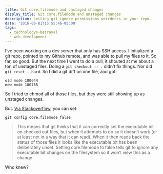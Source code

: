 ```yaml
---
title: Git core.filemode and unstaged changes
display_title: Git core.filemode and unstaged changes
description: Letting git ignore permissions weirdness in your repo.
date: '2016-03-01T15:55:46-05:00'
tags:
  - technologys-betrayal
  - web-development
---
```

I’ve been working on a dev server that only has SSH access. I initialized a git repo, pointed to my Github remote, and was able to pull my files to it. So far, so good. But the next time I went to do a pull, it shouted at me about a ton of unstaged files. Doing a `git checkout -- .` didn’t fix things. Nor did `git reset --hard`. So I did a git diff on one file, and got:

```shell
old mode 100644
new mode 100755

```

So I tried to chmod all of those files, but they were still showing up as unstaged changes.

But. [Via Stackoverflow](http://stackoverflow.com/a/1257613), you can set:

```shell
git config core.filemode false
```

> This means that git thinks that it can correctly set the executable bit on checked out files, but when it attempts to do so it doesn’t work (or at least not in a way that it can read). When it then reads back the status of those files it looks like the executable bit has been deliberately unset. Setting core.filemode to false tells git to ignore any executable bit changes on the filesystem so it won’t view this as a change.

Who knew?
